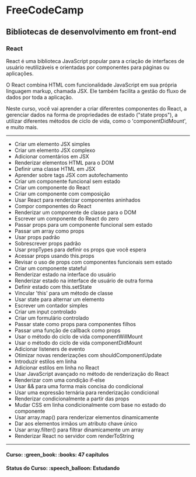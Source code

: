 <h1>FreeCodeCamp</h1>
<h2>Bibliotecas de desenvolvimento em front-end</h2>
<h3>React</h3>

<p>React é uma biblioteca JavaScript popular para a criação de interfaces de usuário reutilizáveis e orientadas por componentes para páginas ou aplicações.</p>

<p>O React combina HTML com funcionalidade JavaScript em sua própria linguagem markup, chamada JSX. Ele também facilita a gestão do fluxo de dados por toda a aplicação.</p>

<p>Neste curso, você vai aprender a criar diferentes componentes do React, a gerenciar dados na forma de propriedades de estado ("state props"), a utilizar diferentes métodos de ciclo de vida, como o 'componentDidMount', e muito mais.</p>

<hr>

<ul>
  <li>Criar um elemento JSX simples</li>
  <li>Criar um elemento JSX complexo</li>
  <li>Adicionar comentários em JSX</li>
  <li>Renderizar elementos HTML para o DOM</li>
  <li>Definir uma classe HTML em JSX</li>
  <li>Aprender sobre tags JSX com autofechamento</li>
  <li>Criar um componente funcional sem estado</li>
  <li>Criar um componente do React</li>
  <li>Criar um componente com composição</li>
  <li>Usar React para renderizar componentes aninhados</li>
  <li>Compor componentes do React</li>
  <li>Renderizar um componente de classe para o DOM</li>
  <li>Escrever um componente do React do zero</li>
  <li>Passar props para um componente funcional sem estado</li>
  <li>Passar um array como props</li>
  <li>Usar props padrão</li>
  <li>Sobrescrever props padrão</li>
  <li>Usar propTypes para definir os props que você espera</li>
  <li>Acessar props usando this.props</li>
  <li>Revisar o uso de props com componentes funcionais sem estado</li>
  <li>Criar um componente stateful</li>
  <li>Renderizar estado na interface do usuário</li>
  <li>Renderizar estado na interface de usuário de outra forma</li>
  <li>Definir estado com this.setState</li>
  <li>Vincular 'this' para um método de classe</li>
  <li>Usar state para alternar um elemento</li>
  <li>Escrever um contador simples</li>
  <li>Criar um input controlado</li>
  <li>Criar um formulário controlado</li>
  <li>Passar state como props para componentes filhos</li>
  <li>Passar uma função de callback como props</li>
  <li>Usar o método do ciclo de vida componentWillMount</li>
  <li>Usar o método do ciclo de vida componentDidMount</li>
  <li>Adicionar listeners de evento</li>
  <li>Otimizar novas renderizações com shouldComponentUpdate</li>
  <li>Introduzir estilos em linha</li>
  <li>Adicionar estilos em linha no React</li>
  <li>Usar JavaScript avançado no método de renderização do React</li>
  <li>Renderizar com uma condição if-else</li>
  <li>Usar && para uma forma mais concisa do condicional</li>
  <li>Usar uma expressão ternária para renderização condicional</li>
  <li>Renderizar condicionalmente a partir das props</li>
  <li>Mudar CSS em linha condicionalmente com base no estado do componente</li>
  <li>Usar array.map() para renderizar elementos dinamicamente</li>
  <li>Dar aos elementos irmãos um atributo chave único</li>
  <li>Usar array.filter() para filtrar dinamicamente um array</li>
  <li>Renderizar React no servidor com renderToString</li>
</ul>

<hr>

<h4><b>Curso:</b> :green_book: :books: 47 capítulos</h4>
<h4><b>Status do Curso:</b> :speech_balloon: Estudando</h4>

